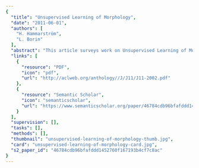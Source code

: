 ```yaml
---
{
  "title": "Unsupervised Learning of Morphology",
  "date": "2011-06-01",
  "authors": [
    "H. Hammarström",
    "L. Borin"
  ],
  "abstract": "This article surveys work on Unsupervised Learning of Morphology. We define Unsupervised Learning of Morphology as the problem of inducing a description (of some kind, even if only morpheme-segmentation) of how orthographic words are built up given only raw text data of a language. We briefly go through the history and motivation of the this problem. Next, over 200 items of work are listed with a brief characterization, and the most important ideas in the field are critically discussed. We summarize the achievements so far and give pointers for future developments.",
  "links": [
    {
      "resource": "PDF",
      "icon": "pdf",
      "url": "http://aclweb.org/anthology//J/J11/J11-2002.pdf"
    },
    {
      "resource": "Semantic Scholar",
      "icon": "semanticscholar",
      "url": "https://www.semanticscholar.org/paper/46784cdb96bfafddd1452760f167193b4cf7c8ac"
    }
  ],
  "supervision": [],
  "tasks": [],
  "methods": [],
  "thumbnail": "unsupervised-learning-of-morphology-thumb.jpg",
  "card": "unsupervised-learning-of-morphology-card.jpg",
  "s2_paper_id": "46784cdb96bfafddd1452760f167193b4cf7c8ac"
}
---
```


